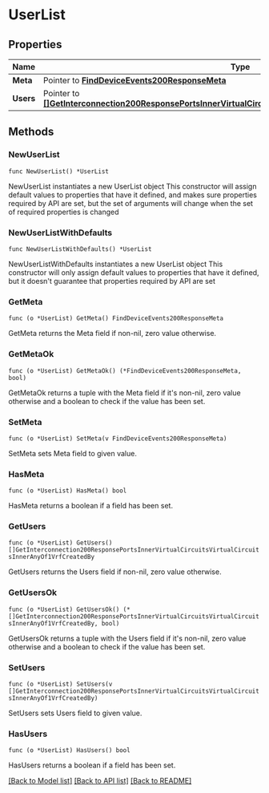 # UserList

## Properties

Name | Type | Description | Notes
------------ | ------------- | ------------- | -------------
**Meta** | Pointer to [**FindDeviceEvents200ResponseMeta**](FindDeviceEvents200ResponseMeta.md) |  | [optional] 
**Users** | Pointer to [**[]GetInterconnection200ResponsePortsInnerVirtualCircuitsVirtualCircuitsInnerAnyOf1VrfCreatedBy**](GetInterconnection200ResponsePortsInnerVirtualCircuitsVirtualCircuitsInnerAnyOf1VrfCreatedBy.md) |  | [optional] 

## Methods

### NewUserList

`func NewUserList() *UserList`

NewUserList instantiates a new UserList object
This constructor will assign default values to properties that have it defined,
and makes sure properties required by API are set, but the set of arguments
will change when the set of required properties is changed

### NewUserListWithDefaults

`func NewUserListWithDefaults() *UserList`

NewUserListWithDefaults instantiates a new UserList object
This constructor will only assign default values to properties that have it defined,
but it doesn't guarantee that properties required by API are set

### GetMeta

`func (o *UserList) GetMeta() FindDeviceEvents200ResponseMeta`

GetMeta returns the Meta field if non-nil, zero value otherwise.

### GetMetaOk

`func (o *UserList) GetMetaOk() (*FindDeviceEvents200ResponseMeta, bool)`

GetMetaOk returns a tuple with the Meta field if it's non-nil, zero value otherwise
and a boolean to check if the value has been set.

### SetMeta

`func (o *UserList) SetMeta(v FindDeviceEvents200ResponseMeta)`

SetMeta sets Meta field to given value.

### HasMeta

`func (o *UserList) HasMeta() bool`

HasMeta returns a boolean if a field has been set.

### GetUsers

`func (o *UserList) GetUsers() []GetInterconnection200ResponsePortsInnerVirtualCircuitsVirtualCircuitsInnerAnyOf1VrfCreatedBy`

GetUsers returns the Users field if non-nil, zero value otherwise.

### GetUsersOk

`func (o *UserList) GetUsersOk() (*[]GetInterconnection200ResponsePortsInnerVirtualCircuitsVirtualCircuitsInnerAnyOf1VrfCreatedBy, bool)`

GetUsersOk returns a tuple with the Users field if it's non-nil, zero value otherwise
and a boolean to check if the value has been set.

### SetUsers

`func (o *UserList) SetUsers(v []GetInterconnection200ResponsePortsInnerVirtualCircuitsVirtualCircuitsInnerAnyOf1VrfCreatedBy)`

SetUsers sets Users field to given value.

### HasUsers

`func (o *UserList) HasUsers() bool`

HasUsers returns a boolean if a field has been set.


[[Back to Model list]](../README.md#documentation-for-models) [[Back to API list]](../README.md#documentation-for-api-endpoints) [[Back to README]](../README.md)


